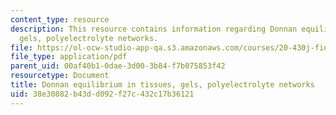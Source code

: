 ```yaml
---
content_type: resource
description: This resource contains information regarding Donnan equilibrium in tissues,
  gels, polyelectrolyte networks.
file: https://ol-ocw-studio-app-qa.s3.amazonaws.com/courses/20-430j-fields-forces-and-flows-in-biological-systems-fall-2015/38e30882b43dd092f27c432c17b36121_MIT20_430JF15_Lecture12.pdf
file_type: application/pdf
parent_uid: 00af40b1-0dae-3d00-3b84-f7b075853f42
resourcetype: Document
title: Donnan equilibrium in tissues, gels, polyelectrolyte networks
uid: 38e30882-b43d-d092-f27c-432c17b36121
---
```

